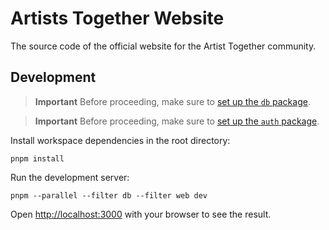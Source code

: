 # Artists Together Website

The source code of the official website for the Artist Together community.

## Development

> **Important**
> Before proceeding, make sure to [set up the `db` package](../../packages/db/README.md).

> **Important**
> Before proceeding, make sure to [set up the `auth` package](../../packages/auth/README.md).

Install workspace dependencies in the root directory:

```shell
pnpm install
```

Run the development server:

```shell
pnpm --parallel --filter db --filter web dev
```

Open [http://localhost:3000](http://localhost:3000) with your browser to see the result.
